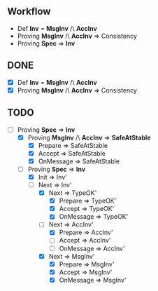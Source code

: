 ## Workflow
- Def **Inv** = **MsgInv** /\ **AccInv**
- Proving  **MsgInv** /\ **AccInv** $\Rightarrow$ Consistency
- Proving **Spec** $\Rightarrow$ **Inv** 

## DONE
- [x] Def **Inv** = **MsgInv** /\ **AccInv**
- [x] Proving **MsgInv** /\ **AccInv** $\Rightarrow$ Consistency

## TODO 
- [ ] Proving **Spec** $\Rightarrow$ **Inv** 
  - [x] Proving  **MsgInv** /\ **AccInv** $\Rightarrow$ **SafeAtStable**
    - [x] Prepare => SafeAtStable
    - [x] Accept => SafeAtStable
    - [x] OnMessage => SafeAtStable
  - [ ] Proving **Spec** $\Rightarrow$ **Inv**
    - [x] Init => Inv'
    - [ ] Next => Inv'
      - [x] Next => TypeOK'
        - [x] Prepare => TypeOK'
        - [x] Accept => TypeOK'
        - [x] OnMessage => TypeOK'
      - [ ] Next => AccInv'
        - [x] Prepare => AccInv'
        - [ ] Accept => AccInv'
        - [ ] OnMessage => AccInv'
      - [x] Next => MsgInv'
        - [x] Prepare => MsgInv'
        - [x] Accept => MsgInv'
        - [x] OnMessage => MsgInv'
